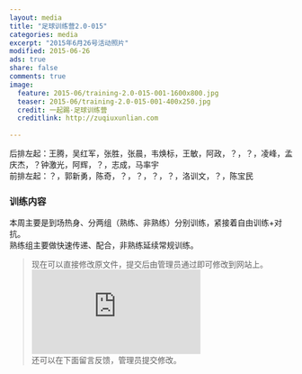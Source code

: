 ```yaml
---
layout: media
title: "足球训练营2.0-015"
categories: media
excerpt: "2015年6月26号活动照片"
modified: 2015-06-26
ads: true
share: false
comments: true
image:
  feature: 2015-06/training-2.0-015-001-1600x800.jpg
  teaser: 2015-06/training-2.0-015-001-400x250.jpg
  credit: 一起踢·足球训练营
  creditlink: http://zuqiuxunlian.com
  
---
```

后排左起：王腾，吴红军，张胜，张晨，韦焕标，王敏，阿政，？，？，凌峰，孟庆杰，？钟激光，阿辉，？，志成，马率宇    
前排左起：？，郭新勇，陈奇，？，？，？，？，洛训文，？，陈宝民


### 训练内容
本周主要是到场热身、分两组（熟练、非熟练）分别训练，紧接着自由训练+对抗。   
熟练组主要做快速传递、配合，非熟练延续常规训练。   

> 现在可以直接修改原文件，提交后由管理员通过即可修改到网站上。   
> ![在线修改](https://github.com/awong1900/football/edit/gh-pages/_posts/media/2015-06-26-training-2.0-015.md)    
> 还可以在下面留言反馈，管理员提交修改。     
